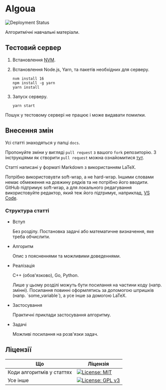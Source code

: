 # Algoua

![Deployment Status](https://github.com/algoua/algoua/actions/workflows/deploy.yml/badge.svg?branch=main)

Алгоритмічні навчальні матеріали.

## Тестовий сервер

1. Встановлення [NVM](https://github.com/nvm-sh/nvm#installing-and-updating).

1. Встановлення Node.js, Yarn, та пакетів необхідних для серверу.

   ```shell
   nvm install 16
   npm install -g yarn
   yarn install
   ```

1. Запуск серверу.

   ```shell
   yarn start
   ```

Пошук у тестовому сервері не працює і може видавати помилки.

## Внесення змін

Усі статті знаходяться у папці `docs`.

Пропонуйте зміни у вигляді `pull request` з вашого `fork` репозиторію. З інструкціями як створити `pull request` можна ознайомитися [тут](https://docs.github.com/en/github/collaborating-with-issues-and-pull-requests/creating-a-pull-request-from-a-fork).

Статті написані у форматі Markdown з використанням LaTeX.

Потрібно використовувти soft-wrap, а не hard-wrap. Іншими словами немає обмеження на довжину рядків та не потрібно його вводити. GitHub підтримує soft-wrap, а для локального редагування використовуйте редактор, який теж його підтримує, наприклад, [VS Code](https://code.visualstudio.com/).

### Структура статті

* Вступ

  Без розділу. Постановка задачі або математичне визначення, яке треба обчислити.

* Алгоритм

  Опис з поясненнями та можливими доведеннями.

* Реалізація

  C++ (обов'язково), Go, Python.

  Лише у цьому розділі можуть бути посилання на частини коду (напр. змінні). Посилання повинні оформлятись за допомогою штришків (напр. \`some_variable\`), а усе інше за домогою LaTeX.

* Застосування

  Практичні приклади застосування алгоритму.

* Задачі

  Можливі посилання на розв'язки задач.

## Ліцензії

| Що  | Ліцензія |
| ------------- | ------------- |
| Коди алгоритмів у статтях  | [![License: MIT](https://img.shields.io/badge/License-MIT-green.svg)](https://opensource.org/licenses/MIT)  |
| Усе інше | [![License: GPL v3](https://img.shields.io/badge/License-GPLv3-blue.svg)](https://www.gnu.org/licenses/gpl-3.0) |

